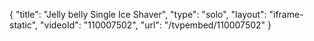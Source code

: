 {
    "title": "Jelly belly Single Ice Shaver",
    "type": "solo",
    "layout": "iframe-static",
    "videoId": "110007502",
    "url": "\/tvpembed\/110007502"
}
